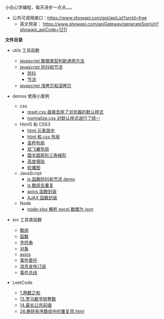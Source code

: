 <!--
 * @Date: 2021-07-16 11:24:37
 * @LastEditors: zhangwen
 * @LastEditTime: 2022-02-28 15:57:41
 * @FilePath: /DayCode/README.md
-->

小白心学编程，每天进步一点点。。。

- 公共可调用接口：https://www.showapi.com/api/apiList?srcId=free
  - 英文预录： https://www.showapi.com/apiGateway/generateSignUrl?showapi_apiCode=1211

**文件目录**

- utils 工具函数

  - [javascript 数据类型判断通用方法](https://github.com/zhangwen0424/DayCode/blob/master/utils/getDataType.js)
  - [javascript 防抖和节流](https://github.com/zhangwen0424/DayCode/blob/master/demos/js/js函数防抖和节流.html)
    - [防抖](https://github.com/zhangwen0424/DayCode/blob/master/utils/debounce.js)
    - [节流](https://github.com/zhangwen0424/DayCode/blob/master/utils/throttle.js)
  - [javascript 浅拷贝和深拷贝](https://github.com/zhangwen0424/DayCode/blob/master/utils/clone.js)

- demos 使用小案例

  - css
    - [reset.css 直接去除了浏览器的默认样式](https://github.com/zhangwen0424/DayCode/blob/master/demos/html和css/css/reset.css)
    - [normalize.css 对默认样式进行了统一](https://github.com/zhangwen0424/DayCode/blob/master/demos/html和css/css/normalize.css)
  - Html5 和 CSS3
    - [html 元素居中](https://github.com/zhangwen0424/DayCode/blob/master/demos/html和css/居中元素.html)
    - [html 和 css 布局](https://github.com/zhangwen0424/DayCode/blob/master/demos/html和css/html和css布局)
    - [圣杯布局](https://github.com/zhangwen0424/DayCode/blob/master/demos/html和css/html和css布局/圣杯布局.html)
    - [双飞翼布局](https://github.com/zhangwen0424/DayCode/blob/master/demos/html和css/html和css布局/双飞翼布局.html)
    - [圆半圆扇形三角梯形](https://github.com/zhangwen0424/DayCode/blob/master/demos/html和css/圆半圆扇形三角梯形.html)
    - [高度塌陷](https://github.com/zhangwen0424/DayCode/blob/master/demos/html和css/高度塌陷.html)
    - [轮播图](https://github.com/zhangwen0424/DayCode/blob/master/demos/html和css/轮播图/轮播图.html)
  - JavaScript
    - [js 函数防抖和节流 demo](https://github.com/zhangwen0424/DayCode/blob/master/demos/js/js函数防抖和节流.html)
    - [js 数组去重复](https://github.com/zhangwen0424/DayCode/blob/master/DayCode/demos/js/js数组去重复.html)
    - [axios 函数封装](https://github.com/zhangwen0424/DayCode/blob/master/DayCode/demos/js/axios函数封装.html)
    - [AJAX 函数封装](https://github.com/zhangwen0424/DayCode/blob/master/DayCode/demos/js/AJAX函数封装.html)
  - Node
    - [node-xlsx 解析 excel 数据为 json](https://github.com/zhangwen0424/DayCode/blob/master/demos/handleExcel/README.md)

- src 工具类函数

  - [数组](https://github.com/zhangwen0424/DayCode/blob/master/DayCode/src/array.js)
  - [函数](https://github.com/zhangwen0424/DayCode/blob/master/DayCode/src/function.js)
  - [字符串](https://github.com/zhangwen0424/DayCode/blob/master/DayCode/src/string.js)
  - [对象](https://github.com/zhangwen0424/DayCode/blob/master/DayCode/src/object.js)
  - [axios](https://github.com/zhangwen0424/DayCode/blob/master/DayCode/src/axios.js)
  - [事件委托](https://github.com/zhangwen0424/DayCode/blob/master/DayCode/src/eventbind.js)
  - [消息发布订阅](https://github.com/zhangwen0424/DayCode/blob/master/DayCode/src/pub-sub.js)
  - [事件总线](https://github.com/zhangwen0424/DayCode/blob/master/DayCode/src/eventbus.js)

- LeetCode
  - [1.两数之和](https://github.com/zhangwen0424/DayCode/blob/master/DayCode/LeetCode/1.两数之和.html)
  - [13.罗马数字转整数](https://github.com/zhangwen0424/DayCode/blob/master/DayCode/LeetCode/13.罗马数字转整数.html)
  - [14.最长公共前缀](https://github.com/zhangwen0424/DayCode/blob/master/DayCode/LeetCode/14.最长公共前缀.html)
  - [26.删除有序数组中的重复项.html](https://github.com/zhangwen0424/DayCode/blob/master/DayCode/LeetCode/26.删除有序数组中的重复项.html)
